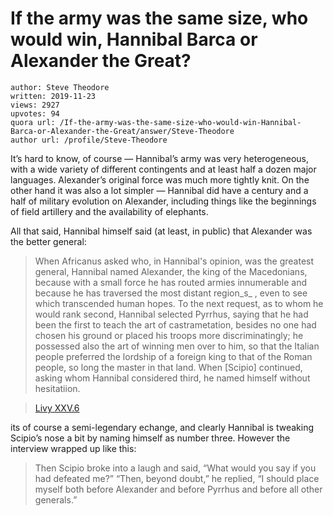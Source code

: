 # If the army was the same size, who would win, Hannibal Barca or Alexander the Great?

	author: Steve Theodore
	written: 2019-11-23
	views: 2927
	upvotes: 94
	quora url: /If-the-army-was-the-same-size-who-would-win-Hannibal-Barca-or-Alexander-the-Great/answer/Steve-Theodore
	author url: /profile/Steve-Theodore


It’s hard to know, of course — Hannibal’s army was very heterogeneous, with a wide variety of different contingents and at least half a dozen major languages. Alexander’s original force was much more tightly knit. On the other hand it was also a lot simpler — Hannibal did have a century and a half of military evolution on Alexander, including things like the beginnings of field artillery and the availability of elephants.

All that said, Hannibal himself said (at least, in public) that Alexander was the better general:

> When Africanus asked who, in Hannibal's opinion, was the greatest general, Hannibal named Alexander, the king of the Macedonians, because with a small force he has routed armies innumerable and because he has traversed the most distant region_s_ , even to see which transcended human hopes. To the next request, as to whom he would rank second, Hannibal selected Pyrrhus, saying that he had been the first to teach the art of castrametation, besides no one had chosen his ground or placed his troops more discriminatingly; he possessed also the art of winning men over to him, so that the Italian people preferred the lordship of a foreign king to that of the Roman people, so long the master in that land. When [Scipio] continued, asking whom Hannibal considered third, he named himself without hesitatiion.

> [Livy XXV.6](http://www.perseus.tufts.edu/hopper/text?doc=Perseus%3Atext%3A1999.02.0165%3Abook%3D35%3Achapter%3D14)

its of course a semi-legendary echange, and clearly Hannibal is tweaking Scipio’s nose a bit by naming himself as number three. However the interview wrapped up like this:

> Then Scipio broke into a laugh and said, “What would you say if you had defeated me?” “Then, beyond doubt,” he replied, “I should place myself both before Alexander and before Pyrrhus and before all other generals.”

